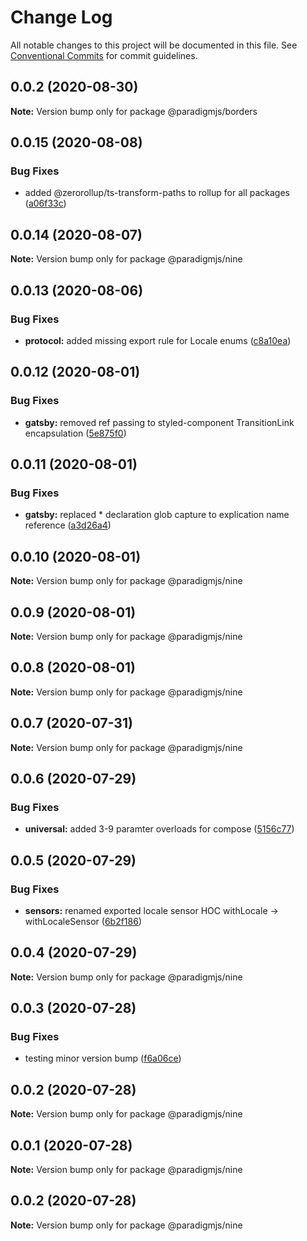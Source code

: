 # Change Log

All notable changes to this project will be documented in this file.
See [Conventional Commits](https://conventionalcommits.org) for commit guidelines.

## 0.0.2 (2020-08-30)

**Note:** Version bump only for package @paradigmjs/borders





## 0.0.15 (2020-08-08)

### Bug Fixes

- added @zerorollup/ts-transform-paths to rollup for all packages ([a06f33c](https://github.com/lunaris-studios/paradigm/commit/a06f33c28213824948b812ee1367cdf87c9f569e))

## 0.0.14 (2020-08-07)

**Note:** Version bump only for package @paradigmjs/nine

## 0.0.13 (2020-08-06)

### Bug Fixes

- **protocol:** added missing export rule for Locale enums ([c8a10ea](https://github.com/lunaris-studios/paradigm/commit/c8a10ea7cee1d50536e938be4a3cef6146e64f19))

## 0.0.12 (2020-08-01)

### Bug Fixes

- **gatsby:** removed ref passing to styled-component TransitionLink encapsulation ([5e875f0](https://github.com/lunaris-studios/paradigm/commit/5e875f044789956b691ea0fd4d63b7eb92b7b8f9))

## 0.0.11 (2020-08-01)

### Bug Fixes

- **gatsby:** replaced \* declaration glob capture to explication name reference ([a3d26a4](https://github.com/lunaris-studios/paradigm/commit/a3d26a4aab9c0eaa4763d92271dbfd99e210604f))

## 0.0.10 (2020-08-01)

**Note:** Version bump only for package @paradigmjs/nine

## 0.0.9 (2020-08-01)

**Note:** Version bump only for package @paradigmjs/nine

## 0.0.8 (2020-08-01)

**Note:** Version bump only for package @paradigmjs/nine

## 0.0.7 (2020-07-31)

**Note:** Version bump only for package @paradigmjs/nine

## 0.0.6 (2020-07-29)

### Bug Fixes

- **universal:** added 3-9 paramter overloads for compose ([5156c77](https://github.com/lunaris-studios/paradigm/commit/5156c770b7ea98a668d811e4e7c728eb0c6aef96))

## 0.0.5 (2020-07-29)

### Bug Fixes

- **sensors:** renamed exported locale sensor HOC withLocale -> withLocaleSensor ([6b2f186](https://github.com/lunaris-studios/paradigm/commit/6b2f186b6bed6938204ef8ea1c54592b486ff141))

## 0.0.4 (2020-07-29)

**Note:** Version bump only for package @paradigmjs/nine

## 0.0.3 (2020-07-28)

### Bug Fixes

- testing minor version bump ([f6a06ce](https://github.com/lunaris-studios/paradigm/commit/f6a06cead3ddfc86cd3465e15646f0b667294d27))

## 0.0.2 (2020-07-28)

**Note:** Version bump only for package @paradigmjs/nine

## 0.0.1 (2020-07-28)

**Note:** Version bump only for package @paradigmjs/nine

## 0.0.2 (2020-07-28)

**Note:** Version bump only for package @paradigmjs/nine
